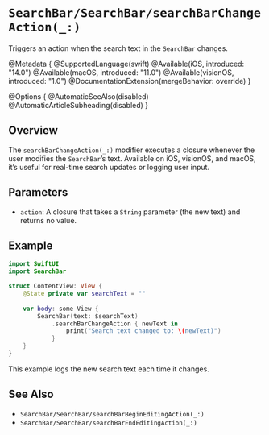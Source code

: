 # ``SearchBar/SearchBar/searchBarChangeAction(_:)``

Triggers an action when the search text in the `SearchBar` changes.

@Metadata {
    @SupportedLanguage(swift)
    @Available(iOS, introduced: "14.0")
    @Available(macOS, introduced: "11.0")
    @Available(visionOS, introduced: "1.0")
    @DocumentationExtension(mergeBehavior: override)
}

@Options {
    @AutomaticSeeAlso(disabled)
    @AutomaticArticleSubheading(disabled)
}

## Overview

The `searchBarChangeAction(_:)` modifier executes a closure whenever the user modifies the `SearchBar`’s text. Available on iOS, visionOS, and macOS, it’s useful for real-time search updates or logging user input.

## Parameters

- `action`: A closure that takes a `String` parameter (the new text) and returns no value.

## Example

```swift
import SwiftUI
import SearchBar

struct ContentView: View {
    @State private var searchText = ""
    
    var body: some View {
        SearchBar(text: $searchText)
            .searchBarChangeAction { newText in
                print("Search text changed to: \(newText)")
            }
    }
}
```

This example logs the new search text each time it changes.

## See Also

- ``SearchBar/SearchBar/searchBarBeginEditingAction(_:)``
- ``SearchBar/SearchBar/searchBarEndEditingAction(_:)``
